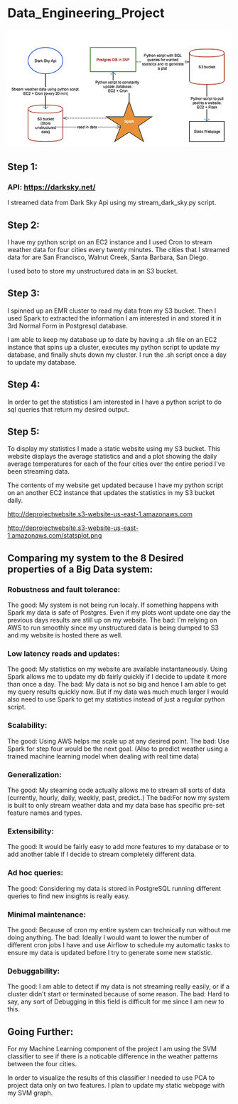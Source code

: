 # Data_Engineering_Project
 
 <img src='https://github.com/shvetsanton/Data_Engineering_Project/blob/master/Project%20Outline.png'>

## Step 1:

### API: https://darksky.net/

I streamed data from Dark Sky Api using my stream_dark_sky.py script. 

## Step 2:

I have my python script on an EC2 instance and I used Cron to stream weather data for four cities every twenty minutes.
The cities that I streamed data for are San Francisco, Walnut Creek, Santa Barbara, San Diego.

I used boto to store my unstructured data in an S3 bucket.

## Step 3: 

I spinned up an EMR cluster to read my data from my S3 bucket.
Then I used Spark to extracted the information I am interested in and stored it in 3rd Normal Form in Postgresql database.

I am able to keep my database up to date by having a .sh file on an EC2 instance that spins up a cluster, executes my python script to update my database, and finally shuts down my cluster.
I run the .sh script once a day to update my database.

## Step 4:

In order to get the statistics I am interested in I have a python script to do sql queries that return my desired output. 

## Step 5:

To display my statistics I made a static website using my S3 bucket. This website displays the average statistics and and a plot showing the daily average temperatures for each of the four cities over the entire period I've been streaming data.

The contents of my website get updated because I have my python script on an another EC2 instance that updates the statistics in my S3 bucket daily.

http://deprojectwebsite.s3-website-us-east-1.amazonaws.com

http://deprojectwebsite.s3-website-us-east-1.amazonaws.com/statsplot.png

## Comparing my system to the 8 Desired properties of a Big Data system:

### Robustness and fault tolerance: 

  The good: My system is not being run localy. If something happens with Spark my data is safe of Postgres. Even if my plots wont update one day the previous days results are still up on my website.
  The bad: I'm relying on AWS to run smoothly since my unstructured data is being dumped to S3 and my website is hosted there as well.

### Low latency reads and updates:

  The good: My statistics on my website are available instantaneously. Using Spark allows me to update my db fairly quickly if I decide to update it more than once a day.
  The bad: My data is not so big and hence I am able to get my query results quickly now. But if my data was much much larger I would also need to use Spark to get my statistics instead of just a regular python script. 

### Scalability:

  The good: Using AWS helps me scale up at any desired point. 
  The bad: Use Spark for step four would be the next goal. (Also to predict weather using a trained machine learning model when dealing with real time data)
  
### Generalization:
  
  The good: My steaming code actually allows me to stream all sorts of data (currently, hourly, daily, weekly, past, predict..)
  The bad:For now my system is built to only stream weather data and my data base has specific pre-set feature names and types.
 
### Extensibility:

  The good: It would be fairly easy to add more features to my database or to add another table if I decide to stream completely different data.

### Ad hoc queries:

  The good: Considering my data is stored in PostgreSQL running different queries to find new insights is really easy.

### Minimal maintenance:

  The good: Because of cron my entire system can technically run without me doing anything.
  The bad: Ideally I would want to lower the number of different cron jobs I have and use Airflow to schedule my automatic tasks to ensure my data is updated before I try to generate some new statistic. 

### Debuggability:
   
   The good: I am able to detect if my data is not streaming really easily, or if a cluster didn't start or terminated because of some reason. 
   The bad: Hard to say, any sort of Debugging in this field is difficult for me since I am new to this.


## Going Further:

For my Machine Learning component of the project I am using the SVM classifier to see if there is a noticable difference in the weather patterns between the four cities.

In order to visualize the results of this classifier I needed to use PCA to project data only on two features. 
I plan to update my static webpage with my SVM graph. 




